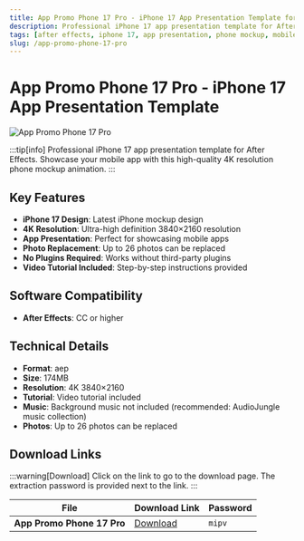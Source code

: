 ```yaml
---
title: App Promo Phone 17 Pro - iPhone 17 App Presentation Template for AE
description: Professional iPhone 17 app presentation template for After Effects. Showcase your mobile app with this 4K resolution phone mockup animation.
tags: [after effects, iphone 17, app presentation, phone mockup, mobile app, ae template, app promo, video editing]
slug: /app-promo-phone-17-pro
---
```


# App Promo Phone 17 Pro - iPhone 17 App Presentation Template

![App Promo Phone 17 Pro](https://www.gfxcamp.com/wp-content/uploads/2025/09/App-Promo-Phone-17-Pro-59530965.jpg)

:::tip[info]
Professional iPhone 17 app presentation template for After Effects. Showcase your mobile app with this high-quality 4K resolution phone mockup animation.
:::

## Key Features

- **iPhone 17 Design**: Latest iPhone mockup design
- **4K Resolution**: Ultra-high definition 3840×2160 resolution
- **App Presentation**: Perfect for showcasing mobile apps
- **Photo Replacement**: Up to 26 photos can be replaced
- **No Plugins Required**: Works without third-party plugins
- **Video Tutorial Included**: Step-by-step instructions provided

## Software Compatibility

- **After Effects**: CC or higher

## Technical Details

- **Format**: aep
- **Size**: 174MB
- **Resolution**: 4K 3840×2160
- **Tutorial**: Video tutorial included
- **Music**: Background music not included (recommended: AudioJungle music collection)
- **Photos**: Up to 26 photos can be replaced

## Download Links

:::warning[Download]
Click on the link to go to the download page. The extraction password is provided next to the link.
:::

| File                       | Download Link                                                              | Password |
| -------------------------- | -------------------------------------------------------------------------- | -------- |
| **App Promo Phone 17 Pro**  | [Download](https://pan.baidu.com/s/1aLkKTBuRWzNoaVSt1RIm4A?pwd=mipv)        | `mipv`   |
